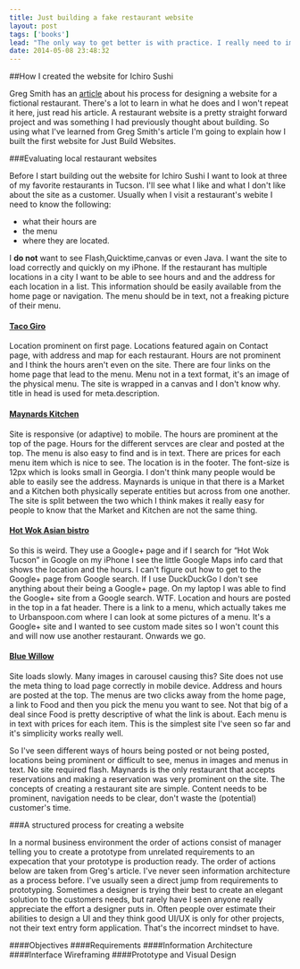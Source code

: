 ```yaml
---
title: Just building a fake restaurant website
layout: post
tags: ['books']
lead: "The only way to get better is with practice. I really need to improve my front-end skills and I've started a project called Just Build Websites that consists of real layouts for fake websites. In this post I'll explain how I built a fake restaurant website using skills I learned from Greg Smith's related post"
date: 2014-05-08 23:48:32
---
```


##How I created the website for Ichiro Sushi

Greg Smith has an [article](http://bocoup.com/weblog/nom/) about his process for designing a website for a fictional restaurant. There's a lot to learn in what he does and I won't repeat it here, just read his article. A restaurant website is a pretty straight forward project and was something I had previously thought about building. So using what I've learned from Greg Smith's article I'm going to explain how I built the first website for Just Build Websites.

###Evaluating local restaurant websites

Before I start building out the website for Ichiro Sushi I want to look at three of my favorite restaurants in Tucson. I'll see what I like and what I don't like about the site as a customer. Usually when I visit a restaurant's webite I need to know the following:

* what their hours are
* the menu
* where they are located.

I <strong>do not</strong> want to see Flash,Quicktime,canvas or even Java. I want the site to load correctly and quickly on my iPhone. If the restaurant has multiple locations in a city I want to be able to see hours and and the address for each location in a list. This information should be easily available from the home page or navigation. The menu should be in text, not a freaking picture of their menu.

<a href="http://www.tacogiro.com/"><h4>Taco Giro</h4></a>
Location prominent on first page. Locations featured again on Contact page, with address and map for each restaurant. Hours are not prominent and I think the hours aren't even on the site. There are four links on  the home page that lead to the menu. Menu not in a text format, it's an image of the physical menu. The site is wrapped in a canvas and I don't know why. title in head is used for meta.description.


<a href="http://maynardstucson.com/"><h4>Maynards Kitchen</h4></a>
Site is responsive (or adaptive) to mobile.
The hours are prominent at the top of the page. Hours for the different servces are clear and posted at the top. The menu is also easy to find and is in text. There are prices for each menu item which is nice to see. The location is in the footer. The font-size is 12px which is looks small in Georgia. I don't think many people would be able to easily see the address. Maynards is unique in that there is a Market and a Kitchen both physically seperate entities but across from one another. The site is split between the two which I think makes it really easy for people to know that the Market and Kitchen are not the same thing.

<a href="https://plus.google.com/117442289112852087109/about"><h4>Hot Wok Asian bistro</h4></a>
So this is weird. They use a Google+ page and if I search for “Hot Wok Tucson” in Google on my iPhone I see the little Google Maps info card that shows the location and the hours. I can't figure out how to get to the Google+ page from Google search. If I use DuckDuckGo I don't see anything about their being a Google+ page. On my laptop I was able to find the Google+ site from a Google search. WTF.
Location and hours are posted in the top in a fat header. There is a link to a menu, which actually takes me to Urbanspoon.com where I can look at some pictures of a menu. It's a Google+ site and I wanted to see custom made sites so I won't count this and will now use another restaurant. Onwards we go.


<a href="http://www.bluewillowtucson.com/"><h4>Blue Willow</h4></a>
Site loads slowly. Many images in carousel causing this? Site does not use the meta thing to load page correctly in mobile device. 
Address and hours are posted at the top. The menus are two clicks away from the home page, a link to Food and then you pick the menu you want to see. Not that big of a deal since Food is pretty descriptive of what the link is about. Each menu is in text with prices for each item. This is the simplest site I've seen so far and it's simplicity works really well.

So I've seen different ways of hours being posted or not being posted, locations being prominent or difficult to see, menus in images and menus in text. No site required flash. Maynards is the only restaurant that accepts reservations and making a reservation was very prominent on the site. The concepts of creating a restaurant site are simple. Content needs to be prominent, navigation needs to be clear, don't waste the (potential) customer's time.


###A structured process for creating a website

In a normal business environment the order of actions consist of manager telling you to create a prototype from unrelated requirements to an expecation that your prototype is production ready. The order of actions below are taken from Greg's article. I've never seen information architecture as a process before. I've usually seen a direct jump from requirements to prototyping. Sometimes a designer is trying their best to create an elegant solution to the customers needs, but rarely have I seen anyone really appreciate the effort a designer puts in. Often people over estimate their abilities to design a UI and they think good UI/UX is only for other projects, not their text entry form application. That's the incorrect mindset to have.

####Objectives
####Requirements
####Information Architecture
####Interface Wireframing
####Prototype and Visual Design
